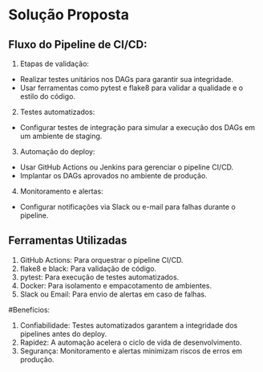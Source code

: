 # Solução Proposta

## Fluxo do Pipeline de CI/CD:
1. Etapas de validação:
* Realizar testes unitários nos DAGs para garantir sua integridade.
* Usar ferramentas como pytest e flake8 para validar a qualidade e o estilo do código.

2. Testes automatizados:
* Configurar testes de integração para simular a execução dos DAGs em um ambiente de staging.

3. Automação do deploy:
* Usar GitHub Actions ou Jenkins para gerenciar o pipeline CI/CD.
* Implantar os DAGs aprovados no ambiente de produção.

4. Monitoramento e alertas:
* Configurar notificações via Slack ou e-mail para falhas durante o pipeline.

## Ferramentas Utilizadas
1. GitHub Actions: Para orquestrar o pipeline CI/CD.
2. flake8 e black: Para validação de código.
3. pytest: Para execução de testes automatizados.
4. Docker: Para isolamento e empacotamento de ambientes.
5. Slack ou Email: Para envio de alertas em caso de falhas.

#Benefícios:
1. Confiabilidade: Testes automatizados garantem a integridade dos pipelines antes do deploy.
2. Rapidez: A automação acelera o ciclo de vida de desenvolvimento.
3. Segurança: Monitoramento e alertas minimizam riscos de erros em produção.
